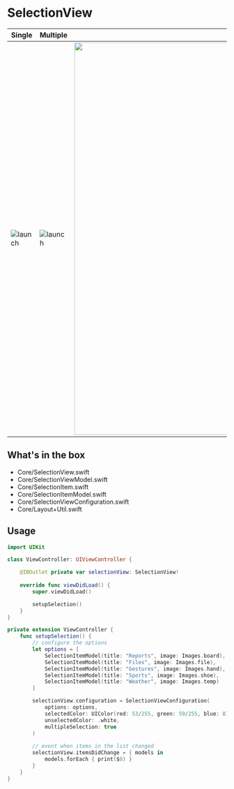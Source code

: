 # SelectionView

| Single | Multiple | Both |
| ------ | ------ | ------ |
| ![launch](https://github.com/cristhianleonli/SelectionView/blob/master/screenshots/screen_1.png) | ![launch](https://github.com/cristhianleonli/SelectionView/blob/master/screenshots/screen_2.png) | <img src="https://github.com/cristhianleonli/SelectionView/blob/master/screenshots/quick_video.gif" width="900"> |

## What's in the box
- Core/SelectionView.swift
- Core/SelectionViewModel.swift
- Core/SelectionItem.swift
- Core/SelectionItemModel.swift
- Core/SelectionViewConfiguration.swift
- Core/Layout+Util.swift

## Usage

```swift
import UIKit

class ViewController: UIViewController {

    @IBOutlet private var selectionView: SelectionView!
    
    override func viewDidLoad() {
        super.viewDidLoad()

        setupSelection()
    }
}

private extension ViewController {
    func setupSelection() {
        // configure the options
        let options = [
            SelectionItemModel(title: "Reports", image: Images.board),
            SelectionItemModel(title: "Files", image: Images.file),
            SelectionItemModel(title: "Gestures", image: Images.hand),
            SelectionItemModel(title: "Sports", image: Images.shoe),
            SelectionItemModel(title: "Weather", image: Images.temp)
        ]

        selectionView.configuration = SelectionViewConfiguration(
            options: options,
            selectedColor: UIColor(red: 53/255, green: 59/255, blue: 81/255, alpha: 1),
            unselectedColor: .white,
            multipleSelection: true
        )
        
        // event when items in the list changed
        selectionView.itemsDidChange = { models in
            models.forEach { print($0) }
        }
    }
}
```
